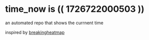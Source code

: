 # time_now is (( 1726722000503 ))

an automated repo that shows the currnent time

inspired by [breakingheatmap](https://github.com/breakingheatmap/breakingheatmap)